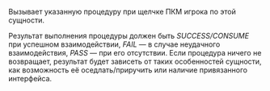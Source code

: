 Вызывает указанную процедуру при щелчке ПКМ игрока по этой сущности.

Результат выполнения процедуры должен быть _SUCCESS/CONSUME_ при успешном взаимодействии, _FAIL_ — в случае неудачного взаимодействия, _PASS_ — при его отсутствии. Если процедура ничего не возвращает, результат будет зависеть от таких особенностей сущности, как возможность её оседлать/приручить или наличие привязанного интерфейса.